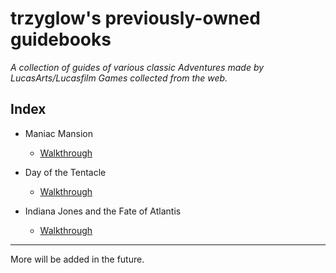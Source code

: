 # trzyglow's previously-owned guidebooks

<i>A collection of guides of various classic Adventures made by LucasArts/Lucasfilm Games collected from the web.</i>

## Index
- Maniac Mansion
    - [Walkthrough](./maniac.md)

- Day of the Tentacle
    - [Walkthrough](./dott.md)

- Indiana Jones and the Fate of Atlantis
    - [Walkthrough](./atlantis.md)


___
More will be added in the future.

<link rel="shortcut icon" type="image/x-icon" href="https://raw.githubusercontent.com/trzyglow/trzyglow.github.io/main/data/favicon.ico" />
<link rel="apple-touch-icon" sizes="128x128" href="https://raw.githubusercontent.com/trzyglow/trzyglow.github.io/main/data/ati.png" />
